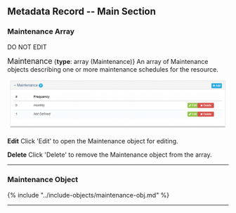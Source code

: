## Metadata Record -- Main Section
### Maintenance Array
DO NOT EDIT

<span class="md-panel" style="font-size: larger">Maintenance</span> {**type**: array (<span class="md-panel">Maintenance</span>)} An array of <span class="md-panel">Maintenance</span> objects describing one or more maintenance schedules for the resource. 

![Points of Contact Panel](/assets/reference/edit-objects/maintenance-array.png)

<strong class="btn btn-success btn-xs"> <i class="fa fa-pencil"> </i> Edit</strong> Click 'Edit' to open the <span class="md-panel">Maintenance</span> object for editing.

<strong class="btn btn-danger btn-xs"> <i class="fa fa-times"> </i> Delete</strong> Click 'Delete' to remove the <span class="md-panel">Maintenance</span> object from the array.

---

### Maintenance Object

{% include "../include-objects/maintenance-obj.md" %}

---
